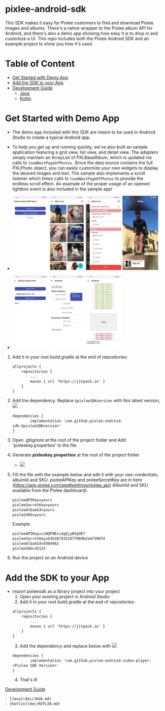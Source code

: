 # pixlee-android-sdk
This SDK makes it easy for Pixlee customers to find and download Pixlee images and albums.  There's a native wrapper to the Pixlee album API for Android, and there's also a demo app showing how easy it is to drop in and customize a UI. This repo includes both the Pixlee Android SDK and an example project to show you how it's used.  

# Table of Content
- [Get Started with Demo App](#Get-Started-with-Demo-App)
- [Add the SDK to your App](#Add-the-SDK-to-your-App)
- [Development Guide](#Development-Guide)
    - [Java](doc/JAVA.md)
    - [Kotlin](doc/KOTLIN.md)

# Get Started with Demo App
- The demo app included with this SDK are meant to be used in Android Studio to create a typical Android app.

- To help you get up and running quickly, we've also built an sample application featuring a grid view, list view, and detail view.  The adapters simply maintain an ArrayList of PXLBaseAlbum, which is updated via calls to `loadNextPageOfPhotos`.  Since the data source contains the full PXLPhoto object, you can easily customize your own widgets to display the desired images and text.  The sample also implements a scroll listener which times calls to `loadNextPageOfPhotos` to provide the endless scroll effect. 
An example of the proper usage of an opened lightbox event is also included in the sample app!
- <img src="doc/img/demo_1_main.jpg" width="24%"> <img src="doc/img/demo_2_album.jpg" width="24%"> <img src="doc/img/demo_2_album_filter.jpg" width="24%"> <img src="doc/img/demo_2_image_viewer.jpg" width="24%">
- <img src="doc/img/demo_3_uploader.jpg" width="24%"> <img src="doc/img/demo_4_analytics.jpg" width="24%"> <img src="doc/img/demo_5_analytics.jpg" width="24%">

1. Add it in your root build.gradle at the end of repositories:
    ```
    allprojects {
        repositories {
            ...
            maven { url 'https://jitpack.io' }
        }
    }
    ```
2. Add the dependency. Replace `$pixleeSDKversion` with this latest version, [![](https://jitpack.io/v/pixlee/android-sdk.svg)](https://jitpack.io/#pixlee/android-sdk)
    ```
    dependencies {
            implementation 'com.github.pixlee:android-sdk:$pixleeSDKversion'
    }
    ```

3. Open .gitignore at the root of the project folder and Add 'pixleekey.properties' to the file
4. Generate **pixleekey.properties** at the root of the project folder
    - <img src="doc/img/pixleekey.png" width="40%">
5. Fill the file with the example below and edit it with your own credentials, albumId and SKU.
pixleeAPIKey and pixleeSecretKey are in here (https://app.pixlee.com/app#settings/pixlee_api)
AlbumId and SKU available from the Pixlee dashboard).
    ```
    pixleeAPIKey=yours
    pixleeSecretKey=yours
    pixleeAlbumId=yours
    pixleeSKU=yours
    ```
    Example
    ```
    pixleeAPIKey=ccWQFNExi4gQjyNYpOEf
    pixleeSecretKey=b3b38f4322877060b2e4f390fd
    pixleeAlbumId=5984962
    pixleeSKU=35123
    ```

6. Run the project on an Android device

# Add the SDK to your App
- import pixleesdk as a library project into your project
    1. Open your existing project in Android Studio
    2. Add it in your root build.gradle at the end of repositories:
    ```
    allprojects {
        repositories {
            ...
            maven { url 'https://jitpack.io' }
        }
    }
    ```
    3. Add the dependency and replace <Pixlee SDK Version> below with [![](https://jitpack.io/v/pixlee/android-sdk.svg)](https://jitpack.io/#pixlee/android-sdk)
    ```
    dependencies {
            implementation 'com.github.pixlee:android-video-player:<Pixlee SDK Version>'
    }

    ```
    4. That's it!

[Development Guide](#Development-Guide)

    - [Java](doc/JAVA.md)
    - [Kotlin](doc/KOTLIN.md)